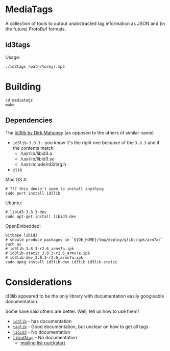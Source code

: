 MediaTags
====

A collection of tools to output unabstracted tag information as JSON and (in the future) ProtoBuf formats.

id3tags
----

Usage:

    ./id3tags /path/to/my/.mp3

Building
====

    cd mediatags
    make

Dependencies
----

The [id3lib by Dirk Mahoney](http://id3lib.sourceforge.net/) (as opposed to the others of similar name)

  * `id3lib-3.8.3` - you know it's the right one because of the `3.8.3` and if the contents match
    * /usr/lib/libid3.a
    * /usr/lib/libid3.so
    * /usr/include/id3/tag.h
  * `zlib`

Mac OS X:

    # ??? this doesn't seem to install anything
    sudo port install id3lib

Ubuntu:

    # libid3-3.8.3-dev
    sudo apt-get install libid3-dev

OpenEmbedded:

    bitbake libid3
    # should produce packages in `${OE_HOME}/tmp/deploy/glibc/ipk/arm7a/` such as
    # id3lib_3.8.3-r2.6_armv7a.ipk
    # id3lib-static_3.8.3-r2.6_armv7a.ipk
    # id3lib-dev_3.8.3-r2.6_armv7a.ipk
    sudo opkg install id3lib-dev id3lib id3lib-static


Considerations
====

id3lib appeared to be the only library with documentation easily googleable documentation.

Some have said others are better. Well, tell us how to use them!

  * [`id3lib`](http://id3lib.sourceforge.net/) - has documentation
  * [`taglib`](http://developer.kde.org/~wheeler/taglib/api) - Good documentation, but unclear on how to get all tags
  * [`libid3`](http://freshmeat.net/projects/libid3/) - No documentation
  * [`libid3tag`](http://www.underbit.com/products/mad/) - No documentation
    * [mailing list quickstart](http://www.mars.org/pipermail/mad-dev/2002-January/000439.html)
